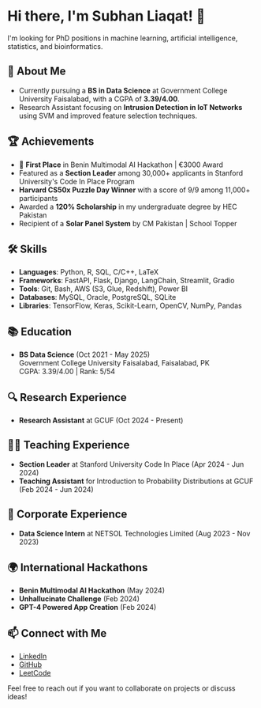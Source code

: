 # Hi there, I'm Subhan Liaqat! 👋

I'm looking for PhD positions in machine learning, artificial intelligence, statistics, and bioinformatics.

## 🌱 About Me
- Currently pursuing a **BS in Data Science** at Government College University Faisalabad, with a CGPA of **3.39/4.00**.
- Research Assistant focusing on **Intrusion Detection in IoT Networks** using SVM and improved feature selection techniques.

## 🏆 Achievements
- 🥇 **First Place** in Benin Multimodal AI Hackathon | €3000 Award
- Featured as a **Section Leader** among 30,000+ applicants in Stanford University's Code In Place Program
- **Harvard CS50x Puzzle Day Winner** with a score of 9/9 among 11,000+ participants
- Awarded a **120% Scholarship** in my undergraduate degree by HEC Pakistan
- Recipient of a **Solar Panel System** by CM Pakistan | School Topper

## 🛠️ Skills
- **Languages**: Python, R, SQL, C/C++, LaTeX
- **Frameworks**: FastAPI, Flask, Django, LangChain, Streamlit, Gradio
- **Tools**: Git, Bash, AWS (S3, Glue, Redshift), Power BI
- **Databases**: MySQL, Oracle, PostgreSQL, SQLite
- **Libraries**: TensorFlow, Keras, Scikit-Learn, OpenCV, NumPy, Pandas

## 📚 Education
- **BS Data Science** (Oct 2021 - May 2025)  
  Government College University Faisalabad, Faisalabad, PK  
  CGPA: 3.39/4.00 | Rank: 5/54

## 🔍 Research Experience
- **Research Assistant** at GCUF (Oct 2024 - Present)
 
## 🧑‍🏫 Teaching Experience
- **Section Leader** at Stanford University Code In Place (Apr 2024 - Jun 2024)
- **Teaching Assistant** for Introduction to Probability Distributions at GCUF (Feb 2024 - Jun 2024)
 
## 💼 Corporate Experience
- **Data Science Intern** at NETSOL Technologies Limited (Aug 2023 - Nov 2023)

## 🌍 International Hackathons
- **Benin Multimodal AI Hackathon** (May 2024)
- **Unhallucinate Challenge** (Feb 2024)
- **GPT-4 Powered App Creation** (Feb 2024)

## 📫 Connect with Me
- [LinkedIn](https://www.linkedin.com/in/subhan-liaqat)
- [GitHub](https://github.com/subhan-liaqat)
- [LeetCode](https://leetcode.com/subhanliaqat)

Feel free to reach out if you want to collaborate on projects or discuss ideas!
